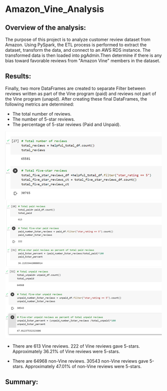 # Amazon_Vine_Analysis

## Overview of the analysis:

The purpose of this project is to analyze customer review dataset from Amazon. Using PySpark, the ETL process is performed to extract the dataset, transform the data, and connect to an AWS RDS instance. The transformed data is then loaded into pgAdmin.Then  determine if there is any bias toward favorable reviews from "Amazon Vine" members in the dataset.

## Results: 

Finally, two more DataFrames are created to separate Filter  between reviews written as part of the Vine program (paid) and reviews not part of the Vine program (unapid). After creating these final DataFrames, the following metrics are determined:

- The total number of reviews.
- The number of 5-star reviews.
- The percentage of 5-star reviews (Paid and Unpaid).


![image](https://github.com/NadaAdem/Amazon_Vine_Analysis/blob/main/Resources/total.png)
![image](https://github.com/NadaAdem/Amazon_Vine_Analysis/blob/main/Resources/paid.png)
![image](https://github.com/NadaAdem/Amazon_Vine_Analysis/blob/main/Resources/unpaid.png)

- There are 613  Vine reviews.
  222 of Vine reviews gave 5-stars.
  Approximately 36.21% of Vine reviews were 5-stars.
  
- There are 64968 non-Vine reviews.
   30543 non-Vine reviews gave 5-stars.
   Approximately 47.01% of non-Vine reviews were 5-stars.



## Summary:
